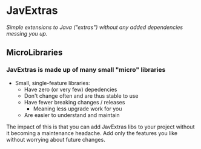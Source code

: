 # JavExtras

_Simple extensions to Java ("extras") without any added dependencies messing you up._

## MicroLibraries

### JavExtras is made up of many small "micro" libraries

- Small, single-feature libraries:
  - Have zero (or very few) depedencies
  - Don't change often and are thus stable to use
  - Have fewer breaking changes / releases
    - Meaning less upgrade work for you
  - Are easier to understand and maintain

The impact of this is that you can add JavExtras libs to your project without it becoming a maintenance headache.
Add only the features you like without worrying about future changes.
